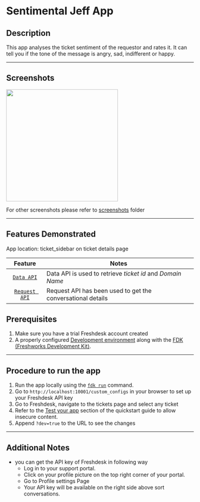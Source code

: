 # Sentimental Jeff App

## Description

This app analyses the ticket sentiment of the requestor and rates it. It can tell you if the tone of the message is angry, sad, indifferent or happy.

***

## Screenshots

<img src="./screenshots/AppView.png" height="300" width="300">

For other screenshots please refer to [screenshots](./screenshots/) folder

***

## Features Demonstrated

App location: ticket_sidebar on ticket details page

| Feature | Notes |
| :---: | --- |
| [`Data API`](https://developers.freshdesk.com/v2/docs/data-api/) | Data API is used to retrieve _ticket id_ and _Domain Name_ |
| [`Request API`](https://developers.freshdesk.com/v2/docs/request-api/) | Request API has been used to get the conversational details |

## Prerequisites

1. Make sure you have a trial Freshdesk account created
2. A properly configured [Development environment](https://developers.freshdesk.com/v2/docs/quick-start/) along with the [FDK (Freshworks Development Kit)](https://developers.freshdesk.com/v2/docs/freshworks-cli/).

***

## Procedure to run the app

1. Run the app locally using the [`fdk run`](https://developers.freshdesk.com/v2/docs/freshworks-cli/#run) command.
2. Go to `http://localhost:10001/custom_configs` in your browser to set up your Freshdesk API key
3. Go to Freshdesk, navigate to the tickets page and select any ticket
4. Refer to the [Test your app](https://developers.freshdesk.com/v2/docs/quick-start/#test_your_app) section of the quickstart guide to allow insecure content.
5. Append `?dev=true` to the URL to see the changes

***

## Additional Notes

- you can get the API key of Freshdesk in following way
  - Log in to your support portal.
  - Click on your profile picture on the top right corner of your portal.
  - Go to Profile settings Page
  - Your API key will be available on the right side above sort conversations.
